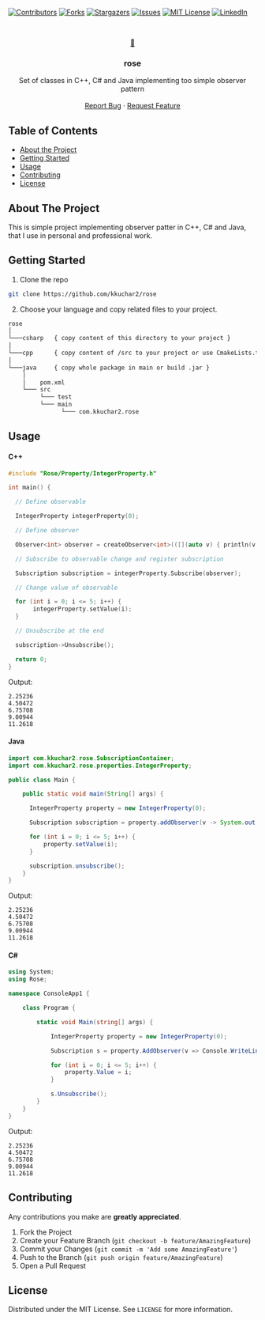 [![Contributors][contributors-shield]][contributors-url]
[![Forks][forks-shield]][forks-url]
[![Stargazers][stars-shield]][stars-url]
[![Issues][issues-shield]][issues-url]
[![MIT License][license-shield]][license-url]
[![LinkedIn][linkedin-shield]][linkedin-url]


<!-- PROJECT LOGO -->
<br />
<p align="center">
  <a href="https://github.com/kkuchar2/rose">
    	🌹
  </a>

  <h3 align="center">rose</h3>

  <p align="center">
    Set of classes in C++, C# and Java implementing too simple  observer pattern
    <br />
    <br />
    <a href="https://github.com/kkuchar2/rose/issues">Report Bug</a>
        ·
    <a href="https://github.com/kkuchar2/rose/issues">Request Feature</a>
  </p>
</p>



<!-- TABLE OF CONTENTS -->
## Table of Contents

* [About the Project](#about-the-project)
* [Getting Started](#getting-started)
* [Usage](#usage)
* [Contributing](#contributing)
* [License](#license)

<!-- ABOUT THE PROJECT -->
## About The Project

This is simple project implementing observer patter in C++, C# and Java, that I use in personal and professional work.


<!-- GETTING STARTED -->
## Getting Started

1. Clone the repo

  ```sh
  git clone https://github.com/kkuchar2/rose
  ```

2. Choose your language and copy related files to your project.
```sh
rose
│
└───csharp   { copy content of this directory to your project }
│
└───cpp      { copy content of /src to your project or use CmakeLists.txt }
│
└───java     { copy whole package in main or build .jar }
    │
    │    pom.xml
    └─── src
         └─── test
         └─── main
               └─── com.kkuchar2.rose
```

## Usage

#### C++

```c++
#include "Rose/Property/IntegerProperty.h"

int main() {

  // Define observable

  IntegerProperty integerProperty(0);

  // Define observer

  Observer<int> observer = createObserver<int>(([](auto v) { println(v * 2.25236); }));

  // Subscribe to observable change and register subscription

  Subscription subscription = integerProperty.Subscribe(observer);

  // Change value of observable

  for (int i = 0; i <= 5; i++) {
       integerProperty.setValue(i);
  }

  // Unsubscribe at the end

  subscription->Unsubscribe();

  return 0;
}
```


Output:
```console
2.25236
4.50472
6.75708
9.00944
11.2618
```

#### Java

```Java
import com.kkuchar2.rose.SubscriptionContainer;
import com.kkuchar2.rose.properties.IntegerProperty;

public class Main {

    public static void main(String[] args) {

      IntegerProperty property = new IntegerProperty(0);

      Subscription subscription = property.addObserver(v -> System.out.println(v * 2.25236));

      for (int i = 0; i <= 5; i++) {
          property.setValue(i);
      }

      subscription.unsubscribe();
    }
}
```

Output:
```console
2.25236
4.50472
6.75708
9.00944
11.2618
```


#### C# #

```csharp
using System;
using Rose;

namespace ConsoleApp1 {

    class Program {

        static void Main(string[] args) {

            IntegerProperty property = new IntegerProperty(0);

            Subscription s = property.AddObserver(v => Console.WriteLine(v * 2.25236));

            for (int i = 0; i <= 5; i++) {
                property.Value = i;
            }

            s.Unsubscribe();
        }
    }
}
```

Output:
```console
2.25236
4.50472
6.75708
9.00944
11.2618
```


## Contributing

Any contributions you make are **greatly appreciated**.

1. Fork the Project
2. Create your Feature Branch (`git checkout -b feature/AmazingFeature`)
3. Commit your Changes (`git commit -m 'Add some AmazingFeature'`)
4. Push to the Branch (`git push origin feature/AmazingFeature`)
5. Open a Pull Request

<!-- LICENSE -->
## License

Distributed under the MIT License. See `LICENSE` for more information.


<!-- MARKDOWN LINKS & IMAGES -->
<!-- https://www.markdownguide.org/basic-syntax/#reference-style-links -->

[contributors-shield]: https://img.shields.io/github/contributors/kkuchar2/rose.svg?style=flat-square
[contributors-url]: https://github.com/kkuchar2/rose/graphs/contributors
[forks-shield]: https://img.shields.io/github/forks/kkuchar2/rose.svg?style=flat-square
[forks-url]: https://github.com/kkuchar2/rose/network/members
[stars-shield]: https://img.shields.io/github/stars/kkuchar2/rose.svg?style=flat-square
[stars-url]: https://github.com/kkuchar2/rose/stargazers
[issues-shield]: https://img.shields.io/github/issues/othneildrew/Best-README-Template.svg?style=flat-square
[issues-url]: https://github.com/kkuchar2/rose/issues
[license-shield]: https://img.shields.io/github/license/kkuchar2/rose?style=flat-square
[license-url]: https://github.com/kkuchar2/rose/blob/master/LICENSE.txt
[linkedin-shield]: https://img.shields.io/badge/-LinkedIn-black.svg?style=flat-square&logo=linkedin&colorB=555
[linkedin-url]: https://www.linkedin.com/in/kkuchar/
[product-screenshot]: images/screenshot.png
